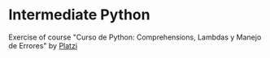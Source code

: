 # Intermediate Python

Exercise of course "Curso de Python: Comprehensions, Lambdas y Manejo de Errores" by [Platzi]('https://platzi.com/clases/python-intermedio/')
